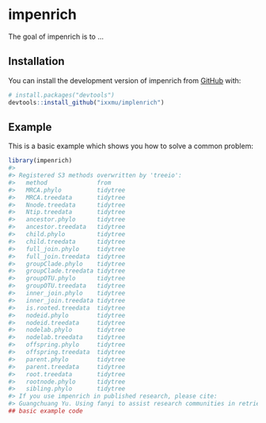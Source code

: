 
<!-- README.md is generated from README.Rmd. Please edit that file -->

# impenrich

<!-- badges: start -->
<!-- badges: end -->

The goal of impenrich is to …

## Installation

You can install the development version of impenrich from
[GitHub](https://github.com/) with:

``` r
# install.packages("devtools")
devtools::install_github("ixxmu/implenrich")
```

## Example

This is a basic example which shows you how to solve a common problem:

``` r
library(impenrich)
#> 
#> Registered S3 methods overwritten by 'treeio':
#>   method              from    
#>   MRCA.phylo          tidytree
#>   MRCA.treedata       tidytree
#>   Nnode.treedata      tidytree
#>   Ntip.treedata       tidytree
#>   ancestor.phylo      tidytree
#>   ancestor.treedata   tidytree
#>   child.phylo         tidytree
#>   child.treedata      tidytree
#>   full_join.phylo     tidytree
#>   full_join.treedata  tidytree
#>   groupClade.phylo    tidytree
#>   groupClade.treedata tidytree
#>   groupOTU.phylo      tidytree
#>   groupOTU.treedata   tidytree
#>   inner_join.phylo    tidytree
#>   inner_join.treedata tidytree
#>   is.rooted.treedata  tidytree
#>   nodeid.phylo        tidytree
#>   nodeid.treedata     tidytree
#>   nodelab.phylo       tidytree
#>   nodelab.treedata    tidytree
#>   offspring.phylo     tidytree
#>   offspring.treedata  tidytree
#>   parent.phylo        tidytree
#>   parent.treedata     tidytree
#>   root.treedata       tidytree
#>   rootnode.phylo      tidytree
#>   sibling.phylo       tidytree
#> If you use impenrich in published research, please cite:
#> Guangchuang Yu. Using fanyi to assist research communities in retrieving and interpreting information. bioRxiv 2023, doi: 10.1101/2023.12.21.572729
## basic example code
```
